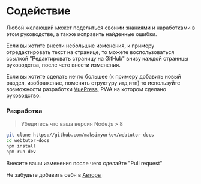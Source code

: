 # Содействие

Любой желающий может поделиться своими знаниями и наработками в этом руководстве, а также исправить найденные ошибки.

Если вы хотите внести небольшие изменения, к примеру отредактировать текст на странице, то можете воспользоваться ссылкой "Редактировать страницу на GitHub" внизу каждой страницы руководства, после чего внести изменения.

Если вы хотите сделать нечто большее (к примеру добавить новый раздел, изображение, поменять структуру итд итп) то используйте возможности разработки [VuePress](https://vuepress.vuejs.org/), PWA на котором сделано руководство.


### Разработка

> Убедитесь что ваша версия Node.js > 8

``` sh
git clone https://github.com/maksimyurkov/webtutor-docs
cd webtutor-docs
npm install
npm run dev
```

Внесите ваши изменения после чего сделайте "Pull request"

Не забудьте добавить себя в [Авторы](https://github.com/maksimyurkov/webtutor-docs/blob/master/CONTRIBUTORS)

